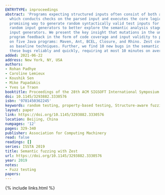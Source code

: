 ```yaml
---
ENTRYTYPE: inproceedings
abstract: 'Programs expecting structured inputs often consist of both a syntactic analysis stage, which parses raw input, and a semantic analysis stage,
  which conducts checks on the parsed input and executes the core logic of the program. Generator-based testing tools in the lineage of QuickCheck are a
  promising way to generate random syntactically valid test inputs for these programs. We present Zest, a technique which automatically guides QuickCheck-like
  random input generators to better explore the semantic analysis stage of test programs. Zest converts random-input generators into deterministic parametric
  input generators. We present the key insight that mutations in the untyped parameter domain map to structural mutations in the input domain. Zest leverages
  program feedback in the form of code coverage and input validity to perform feedback-directed parameter search. We evaluate Zest against AFL and QuickCheck
  on five Java programs: Maven, Ant, BCEL, Closure, and Rhino. Zest covers 1.03x-2.81x as many branches within the benchmarks'' semantic analysis stages
  as baseline techniques. Further, we find 10 new bugs in the semantic analysis stages of these benchmarks. Zest is the most effective technique in finding
  these bugs reliably and quickly, requiring at most 10 minutes on average to find each bug.'
added: 2021-06-22
address: New York, NY, USA
authors:
- Rohan Padhye
- Caroline Lemieux
- Koushik Sen
- Mike Papadakis
- Yves Le Traon
booktitle: Proceedings of the 28th ACM SIGSOFT International Symposium on Software Testing and Analysis
doi: 10.1145/3293882.3330576
isbn: '9781450362245'
keywords: random testing, property-based testing, Structure-aware fuzzing
layout: paper
link: https://doi.org/10.1145/3293882.3330576
location: Beijing, China
numpages: '12'
pages: 329-340
publisher: Association for Computing Machinery
read: false
readings: []
series: ISSTA 2019
title: Semantic fuzzing with Zest
url: https://doi.org/10.1145/3293882.3330576
year: 2019
notes:
- Fuzz testing
papers:
---
```

{% include links.html %}
